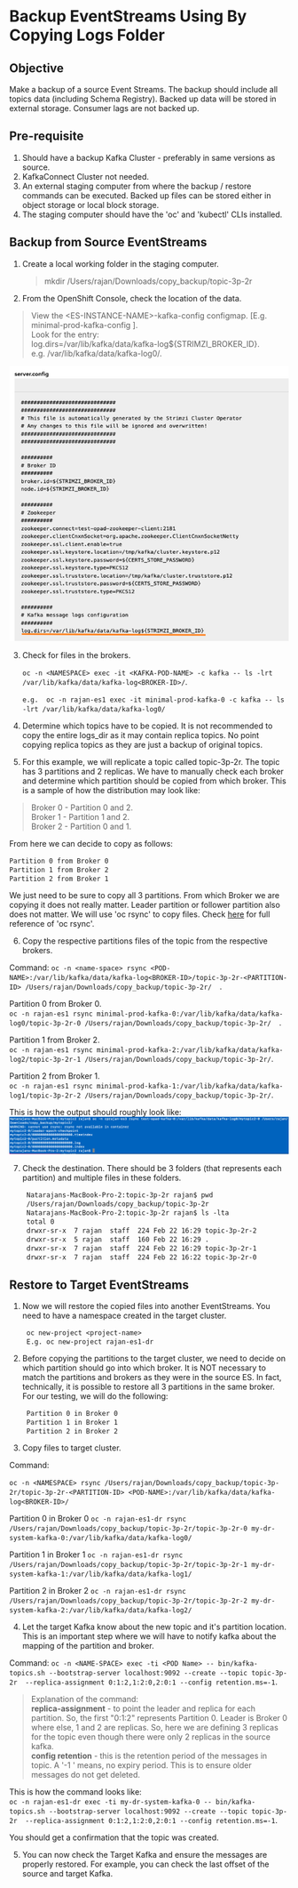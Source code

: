 # Backup EventStreams Using By Copying Logs Folder

## Objective
Make a backup of a source Event Streams. The backup should include all topics data (including Schema Registry). Backed up data will be stored in external storage. Consumer lags are not backed up.  


## Pre-requisite

1. Should have a backup Kafka Cluster - preferably in same versions as source. 
2. KafkaConnect Cluster not needed.
3. An external staging computer from where the backup / restore commands can be executed. Backed up files can be stored either in object storage or local block storage. 
4. The staging computer should have the 'oc' and 'kubectl' CLIs installed.    

## Backup from Source EventStreams

1. Create a local working folder in the staging computer.   
	> mkdir /Users/rajan/Downloads/copy_backup/topic-3p-2r  

2. From the OpenShift Console, check the location of the data.  
> View the \<ES-INSTANCE-NAME>-kafka-config configmap. [E.g. minimal-prod-kafka-config ].  
> Look for the entry:   
> log.dirs=/var/lib/kafka/data/kafka-log${STRIMZI\_BROKER\_ID}.  
> e.g. /var/lib/kafka/data/kafka-log0/.   

![](images/19.jpg)

3. Check for files in the brokers.  

	`oc -n <NAMESPACE> exec -it <KAFKA-POD-NAME> -c kafka -- ls -lrt /var/lib/kafka/data/kafka-log<BROKER-ID>/`.  
	
	`e.g.  oc -n rajan-es1 exec -it minimal-prod-kafka-0 -c kafka -- ls -lrt /var/lib/kafka/data/kafka-log0/`
	
4. Determine which topics have to be copied. It is not recommended to copy the entire logs_dir as it may contain replica topics. No point copying replica topics as they are just a backup of original topics.   
5. For this example, we will replicate a topic called topic-3p-2r. The topic has 3 partitions and 2 replicas. We have to manually check each broker and determine which partition should be copied from which broker. This is a sample of how the distribution may look like:   

> Broker 0 - Partition 0 and 2.  
> Broker 1 - Partition 1 and 2.  
> Broker 2 - Partition 0 and 1.  

From here we can decide to copy as follows:

	Partition 0 from Broker 0
	Partition 1 from Broker 2
	Partition 2 from Broker 1

We just need to be sure to copy all 3 partitions. From which Broker we are copying it does not really matter. Leader partition or follower partition also does not matter. We will use 'oc rsync' to copy files. Check [here](https://docs.openshift.com/container-platform/4.10/nodes/containers/nodes-containers-copying-files.html) for full reference of 'oc rsync'.     

6. Copy the respective partitions files of the topic from the respective brokers.   

Command:
`oc -n <name-space> rsync <POD-NAME>:/var/lib/kafka/data/kafka-log<BROKER-ID>/topic-3p-2r-<PARTITION-ID> /Users/rajan/Downloads/copy_backup/topic-3p-2r/  `.  

Partition 0 from Broker 0.  
`oc -n rajan-es1 rsync minimal-prod-kafka-0:/var/lib/kafka/data/kafka-log0/topic-3p-2r-0 /Users/rajan/Downloads/copy_backup/topic-3p-2r/  `.  

Partition 1 from Broker 2.  
`oc -n rajan-es1 rsync minimal-prod-kafka-2:/var/lib/kafka/data/kafka-log2/topic-3p-2r-1 /Users/rajan/Downloads/copy_backup/topic-3p-2r/`.  

Partition 2 from Broker 1.   
`oc -n rajan-es1 rsync minimal-prod-kafka-1:/var/lib/kafka/data/kafka-log1/topic-3p-2r-2 /Users/rajan/Downloads/copy_backup/topic-3p-2r/`.  

This is how the output should roughly look like:   
![](images/20.jpg)

7. Check the destination. There should be 3 folders (that represents each partition) and multiple files in these folders.   

		Natarajans-MacBook-Pro-2:topic-3p-2r rajan$ pwd
		/Users/rajan/Downloads/copy_backup/topic-3p-2r
		Natarajans-MacBook-Pro-2:topic-3p-2r rajan$ ls -lta
		total 0
		drwxr-sr-x  7 rajan  staff  224 Feb 22 16:29 topic-3p-2r-2
		drwxr-sr-x  5 rajan  staff  160 Feb 22 16:29 .
		drwxr-sr-x  7 rajan  staff  224 Feb 22 16:29 topic-3p-2r-1
		drwxr-sr-x  7 rajan  staff  224 Feb 22 16:22 topic-3p-2r-0


## Restore to Target EventStreams

1. Now we will restore the copied files into another EventStreams. You need to have a namespace created in the target cluster.  

		oc new-project <project-name>    
		E.g. oc new-project rajan-es1-dr

2. Before copying the partitions to the target cluster, we need to decide on which partition should go into which broker. It is NOT necessary to match the partitions and brokers as they were in the source ES.  In fact, technically, it is possible to restore all 3 partitions in the same broker. For our testing, we will do the following:

		Partition 0 in Broker 0
		Partition 1 in Broker 1
		Partition 2 in Broker 2

3. Copy files to target cluster.  

Command:   

`oc -n <NAMESPACE> rsync /Users/rajan/Downloads/copy_backup/topic-3p-2r/topic-3p-2r-<PARTITION-ID> <POD-NAME>:/var/lib/kafka/data/kafka-log<BROKER-ID>/`

Partition 0 in Broker 0
`oc -n rajan-es1-dr rsync /Users/rajan/Downloads/copy_backup/topic-3p-2r/topic-3p-2r-0 my-dr-system-kafka-0:/var/lib/kafka/data/kafka-log0/`

Partition 1 in Broker 1
`oc -n rajan-es1-dr rsync /Users/rajan/Downloads/copy_backup/topic-3p-2r/topic-3p-2r-1 my-dr-system-kafka-1:/var/lib/kafka/data/kafka-log1/`

Partition 2 in Broker 2
`oc -n rajan-es1-dr rsync /Users/rajan/Downloads/copy_backup/topic-3p-2r/topic-3p-2r-2 my-dr-system-kafka-2:/var/lib/kafka/data/kafka-log2/`

4. Let the target Kafka know about the new topic and it's partition location. This is an important step where we will have to notify kafka about the mapping of the partition and broker.   

Command:
`oc -n <NAME-SPACE> exec -ti <POD Name> -- bin/kafka-topics.sh --bootstrap-server localhost:9092 --create --topic topic-3p-2r  --replica-assignment 0:1:2,1:2:0,2:0:1 --config retention.ms=-1`.  

> 	Explanation of the command:   
> 	**replica-assignment** - to point the leader and replica for each partition. So, the first "0:1:2" represents Partition 0. Leader is Broker 0 where else, 1 and 2 are replicas. So, here we are defining 3 replicas for the topic even though there were only 2 replicas in the source kafka.   
> 	**config retention** - this is the retention period of the messages in topic. A '-1 ' means, no expiry period. This is to ensure older messages do not get deleted.   
> 

This is how the command looks like:   
`oc -n rajan-es1-dr exec -ti my-dr-system-kafka-0 -- bin/kafka-topics.sh --bootstrap-server localhost:9092 --create --topic topic-3p-2r  --replica-assignment 0:1:2,1:2:0,2:0:1 --config retention.ms=-1`.  

You should get a confirmation that the topic was created.   
	
5. You can now check the Target Kafka and ensure the messages are properly restored. For example, you can check the last offset of the source and target Kafka.    



